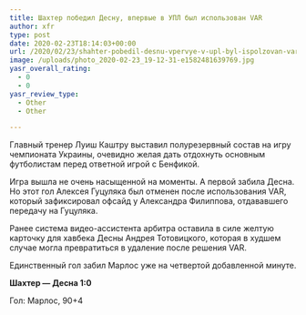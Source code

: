 ```yaml
---
title: Шахтер победил Десну, впервые в УПЛ был использован VAR
author: xfr
type: post
date: 2020-02-23T18:14:03+00:00
url: /2020/02/23/shahter-pobedil-desnu-vpervye-v-upl-byl-ispolzovan-var/
image: /uploads/photo_2020-02-23_19-12-31-e1582481639769.jpg
yasr_overall_rating:
  - 0
  - 0
yasr_review_type:
  - Other
  - Other

---
```

Главный тренер Луиш Каштру выставил полурезервный состав на игру чемпионата Украины, очевидно желая дать отдохнуть основным футболистам перед ответной игрой с Бенфикой.

Игра вышла не очень насыщенной на моменты. А первой забила Десна. Но этот гол Алексея Гуцуляка был отменен после использования VAR, который зафиксировал офсайд у Александра Филиппова, отдававшего передачу на Гуцуляка.

Ранее система видео-ассистента арбитра оставила в силе желтую карточку для хавбека Десны Андрея Тотовицкого, которая в худшем случае могла превратиться в удаление после решения VAR.

Единственный гол забил Марлос уже на четвертой добавленной минуте.

**Шахтер &#8212; Десна 1:0**
  
Гол: Марлос, 90+4